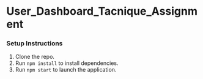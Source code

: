 # User_Dashboard_Tacnique_Assignment


### Setup Instructions
1. Clone the repo.
2. Run `npm install` to install dependencies.
3. Run `npm start` to launch the application.
